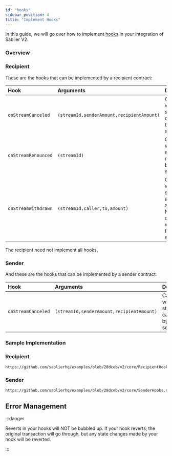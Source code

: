 ```yaml
---
id: "hooks"
sidebar_position: 4
title: "Implement Hooks"
---
```


In this guide, we will go over how to implement [hooks](/docs/concepts/protocol/04-hooks.md) in your integration of
Sablier V2.

### Overview

### Recipient

These are the hooks that can be implemented by a recipient contract:

| Hook                | Arguments                                 | Description                                                                      |
| :------------------ | :---------------------------------------- | :------------------------------------------------------------------------------- |
| `onStreamCanceled`  | `(streamId,senderAmount,recipientAmount)` | Called when the stream is cancelled by the sender.                               |
| `onStreamRenounced` | `(streamId)`                              | Called when the stream is renounced by the sender.                               |
| `onStreamWithdrawn` | `(streamId,caller,to,amount)`             | Called when the sender or an an approved NFT operator withdraws from the stream. |

The recipient need not implement all hooks.

### Sender

And these are the hooks that can be implemented by a sender contract:

| Hook               | Arguments                                 | Description                                        |
| :----------------- | :---------------------------------------- | :------------------------------------------------- |
| `onStreamCanceled` | `(streamId,senderAmount,recipientAmount)` | Called when the stream is cancelled by the sender. |

### Sample Implementation

### Recipient

```solidity reference title="Recipient Hooks Implementation"
https://github.com/sablierhq/examples/blob/28dceb/v2/core/RecipientHooks.sol
```

### Sender

```solidity reference title="Sender Hooks Implementation"
https://github.com/sablierhq/examples/blob/28dceb/v2/core/SenderHooks.sol
```

## Error Management

:::danger

Reverts in your hooks will NOT be bubbled up. If your hook reverts, the original transaction will go through, but any
state changes made by your hook will be reverted.

:::
